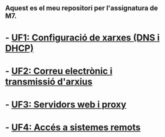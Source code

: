 ## Aquest es el meu repositori per l'assignatura de M7. 

# - [UF1: Configuració de xarxes (DNS i DHCP)](UF1)
# - [UF2: Correu electrònic i transmissió d'arxius](UF2)
# - [UF3: Servidors web i proxy](UF3)
# - [UF4: Accés a sistemes remots](UF4)
